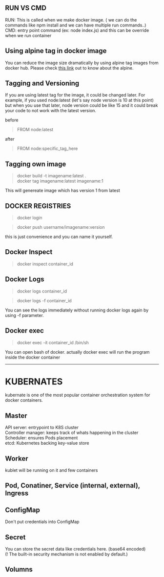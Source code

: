 ## RUN VS CMD
RUN: This is called when we make docker image. ( we can do the commands like npm install and we can have multiple run commands..)  
CMD: entry point command (ex: node index.js) and this can be override when we run container

## Using alpine tag in docker image
You can reduce the image size dramatically by using alpine tag images from docker hub.
Please check [this link](https://alpinelinux.org/) out to know about the alpine.


## Tagging and Versioning
If you are using latest tag for the image, it could be changed later.
For example, if you used node:latest (let's say node version is 10 at this point)
but when you use that later, node version could be like 15 and it could break your code to not work with the latest version.

before
> FROM node:latest

after
> FROM node:specific_tag_here


## Tagging own image

> docker build -t imagename:latest .  
> docker tag imagename:latest imagename:1

This will genereate image which has version 1 from latest

## DOCKER REGISTRIES

> docker login  



> docker push username/imagename:version

this is just convenience and you can name it yourself.


## Docker Inspect

> docker inspect container_id

## Docker Logs
> docker logs container_id

> docker logs -f container_id

You can see the logs immediately without running docker logs again by using -f parameter.


## Docker exec
> docker exec -it container_id /bin/sh

You can open bash of docker. actually docker exec will run the program inside the docker container


--------
# KUBERNATES

kubernate is one of the most popular container orchestration system for docker containers.


## Master
API server: entrypoint to K8S cluster  
Controller manager: keeps  track of whats happening in the cluster
Scheduler: ensures Pods placement  
etcd: Kubernetes backing key-value store

## Worker
kublet will be running on it and few containers



## Pod, Conatiner, Service (internal, external), Ingress  
## ConfigMap
Don't put credentials into ConfigMap

## Secret
You can store the secret data like credentials here. (base64 encoded)  
(! The built-in security mechanism is not enabled by default.)

## Volumns
































